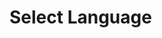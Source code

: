 <script setup>
import {YSelectBox} from 'bedrock-ui-vue3'
</script>

# Select Language

<DemoContainer>
  <YSelectBox :model-value='true' input-style="p-error"></YSelectBox>
</DemoContainer>

